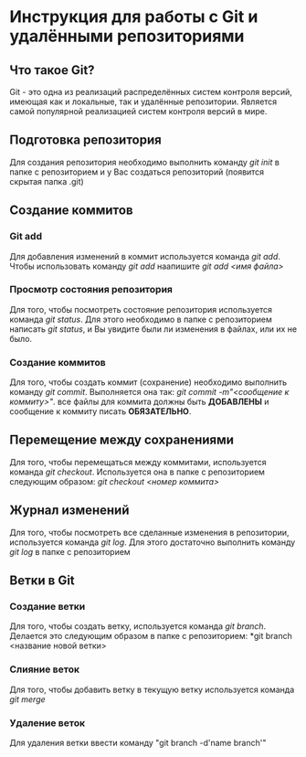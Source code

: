 # **Инструкция для работы с Git и удалёнными репозиториями**

## **Что такое Git?**
Git - это одна из реализаций распределённых систем контроля версий, имеющая как и локальные, так и удалённые репозитории. Является самой популярной реализацией систем контроля версий в мире.

## **Подготовка репозитория**
Для создания репозитория необходимо выполнить команду *git init* в папке с репозиторием и у Вас создаться репозиторий (появится скрытая папка .git)

## **Создание коммитов**

### **Git add**
Для добавления изменений в коммит используется команда *git add*. Чтобы использовать команду *git add* наапишите *git add <имя файла>*

### **Просмотр состояния репозитория**
Для того, чтобы посмотреть состояние репозитория используется команда *git status*. Для этого необходимо в папке с репозиторием написать *git status*, и Вы увидите были ли изменения в файлах, или их не было.

### **Создание коммитов**
Для того, чтобы создать коммит (сохранение) необходимо выполнить команду *git commit*. Выполняется она так: *git commit -m"<сообщение к коммиту>"*. все файлы для коммита должны быть **ДОБАВЛЕНЫ** и сообщение к коммиту писать **ОБЯЗАТЕЛЬНО**.

## **Перемещение между сохранениями**
Для того, чтобы перемещаться между коммитами, используется команда *git checkout*. Используется она в папке с репозиторием следующим образом: *git checkout <номер коммита>*

## **Журнал изменений**
Для того, чтобы посмотреть все сделанные изменения в репозитории, используется команда *git log*. Для этого достаточно выполнить команду *git log* в папке с репозиторием

## **Ветки в Git**

### **Создание ветки**
Для того, чтобы создать ветку, используется команда *git branch*. Делается это следующим образом в папке с репозиторием: *git branch <название новой ветки>

### **Слияние веток**
Для того, чтобы добавить ветку в текущую ветку используется команда *git merge*

### **Удаление веток**
Для удаления ветки ввести команду "git branch -d'name branch'"
